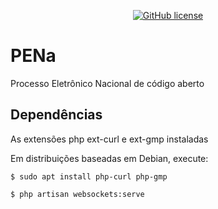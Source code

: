 
<p align="center">
<a href="https://github.com/jorgevilaca82/PENa"><img alt="GitHub license" src="https://img.shields.io/github/license/jorgevilaca82/PENa?style=flat-square"></a>
</p>


# PENa

Processo Eletrônico Nacional de código aberto

Dependências
--

As extensões php ext-curl e ext-gmp instaladas

Em distribuições baseadas em Debian, execute:

`$ sudo apt install php-curl php-gmp`

`$ php artisan websockets:serve`
